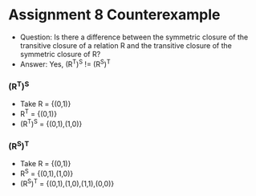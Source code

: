 # Assignment 8 Counterexample

- Question: Is there a difference between the symmetric closure of the transitive closure of a relation R and the transitive closure of the symmetric closure of R?
- Answer: Yes, (R<sup>T</sup>)<sup>S</sup> != (R<sup>S</sup>)<sup>T</sup> 

### (R<sup>T</sup>)<sup>S</sup>

- Take R = {(0,1)}
- R<sup>T</sup> = {(0,1)}
- (R<sup>T</sup>)<sup>S</sup> =  {(0,1),(1,0)}

### (R<sup>S</sup>)<sup>T</sup>

- Take R = {(0,1)}
- R<sup>S</sup> = {(0,1),(1,0)}
- (R<sup>S</sup>)<sup>T</sup> =  {(0,1),(1,0),(1,1),(0,0)}
